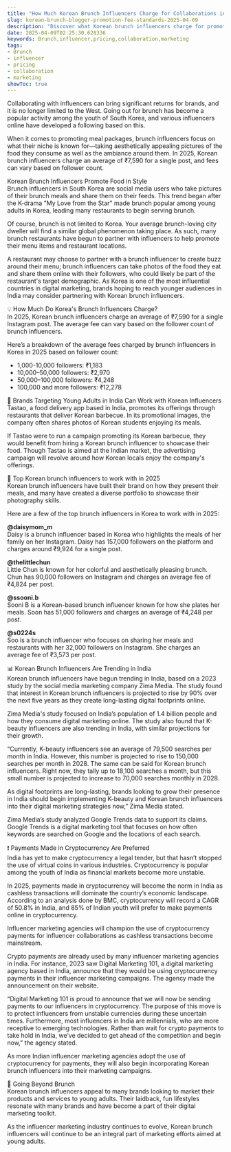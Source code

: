 ```yaml
---
title: "How Much Korean Brunch Influencers Charge for Collaborations in 2025?"
slug: korean-brunch-blogger-promotion-fee-standards-2025-04-09
description: "Discover what Korean brunch influencers charge for promotional content as influencer marketing becomes more popular in India."
date: 2025-04-09T02:25:30.628336
keywords: Brunch,influencer,pricing,collaboration,marketing
tags:
- Brunch
- influencer
- pricing
- collaboration
- marketing
showToc: true
---
```


Collaborating with influencers can bring significant returns for brands, and it is no longer limited to the West. Going out for brunch has become a popular activity among the youth of South Korea, and various influencers online have developed a following based on this. 

When it comes to promoting meal packages, brunch influencers focus on what their niche is known for—taking aesthetically appealing pictures of the food they consume as well as the ambiance around them. In 2025, Korean brunch influencers charge an average of ₹7,590 for a single post, and fees can vary based on follower count. 

Korean Brunch Influencers Promote Food in Style  
Brunch influencers in South Korea are social media users who take pictures of their brunch meals and share them on their feeds. This trend began after the K-drama "My Love from the Star" made brunch popular among young adults in Korea, leading many restaurants to begin serving brunch. 

Of course, brunch is not limited to Korea. Your average brunch-loving city dweller will find a similar global phenomenon taking place. As such, many brunch restaurants have begun to partner with influencers to help promote their menu items and restaurant locations. 

A restaurant may choose to partner with a brunch influencer to create buzz around their menu; brunch influencers can take photos of the food they eat and share them online with their followers, who could likely be part of the restaurant's target demographic. As Korea is one of the most influential countries in digital marketing, brands hoping to reach younger audiences in India may consider partnering with Korean brunch influencers. 


💡  How Much Do Korea's Brunch Influencers Charge?  
In 2025, Korean brunch influencers charge an average of ₹7,590 for a single Instagram post. The average fee can vary based on the follower count of brunch influencers. 

Here’s a breakdown of the average fees charged by brunch influencers in Korea in 2025 based on follower count: 

* 1,000-10,000 followers: ₹1,183
* 10,000–50,000 followers: ₹2,970
* 50,000–100,000 followers: ₹4,248
* 100,000 and more followers: ₹12,278


🎯  Brands Targeting Young Adults in India Can Work with Korean Influencers 
Tastao, a food delivery app based in India, promotes its offerings through restaurants that deliver Korean barbecue. In its promotional images, the company often shares photos of Korean students enjoying its meals. 

If Tastao were to run a campaign promoting its Korean barbecue, they would benefit from hiring a Korean brunch influencer to showcase their food. Though Tastao is aimed at the Indian market, the advertising campaign will revolve around how Korean locals enjoy the company's offerings. 


📢  Top Korean brunch influencers to work with in 2025  
Korean brunch influencers have built their brand on how they present their meals, and many have created a diverse portfolio to showcase their photography skills.

Here are a few of the top brunch influencers in Korea to work with in 2025: 

**@daisymom_m**   
Daisy is a brunch influencer based in Korea who highlights the meals of her family on her Instagram. Daisy has 157,000 followers on the platform and charges around ₹9,924 for a single post. 

**@thelittlechun**  
Little Chun is known for her colorful and aesthetically pleasing brunch. Chun has 90,000 followers on Instagram and charges an average fee of ₹4,824 per post. 

**@ssooni.b**  
Sooni B is a Korean-based brunch influencer known for how she plates her meals. Soon has 51,000 followers and charges an average of ₹4,248 per post. 

 **@s0224s**  
Soo is a brunch influencer who focuses on sharing her meals and restaurants with her 32,000 followers on Instagram. She charges an average fee of ₹3,573 per post. 


📊  Korean Brunch Influencers Are Trending in India  
Korean brunch influencers have begun trending in India, based on a 2023 study by the social media marketing company Zima Media. The study found that interest in Korean brunch influencers is projected to rise by 90% over the next five years as they create long-lasting digital footprints online. 

Zima Media's study focused on India’s population of 1.4 billion people and how they consume digital marketing online. The study also found that K-beauty influencers are also trending in India, with similar projections for their growth. 

“Currently, K-beauty influencers see an average of 79,500 searches per month in India. However, this number is projected to rise to 150,000 searches per month in 2028. The same can be said for Korean brunch influencers. Right now, they tally up to 18,100 searches a month, but this small number is projected to increase to 70,000 searches monthly in 2028. 

As digital footprints are long-lasting, brands looking to grow their presence in India should begin implementing K-beauty and Korean brunch influencers into their digital marketing strategies now,” Zima Media stated. 

Zima Media’s study analyzed Google Trends data to support its claims. Google Trends is a digital marketing tool that focuses on how often keywords are searched on Google and the locations of each search. 


❗ Payments Made in Cryptocurrency Are Preferred  
India has yet to make cryptocurrency a legal tender, but that hasn’t stopped the use of virtual coins in various industries. Cryptocurrency is popular among the youth of India as financial markets become more unstable. 

In 2025, payments made in cryptocurrency will become the norm in India as cashless transactions will dominate the country’s economic landscape. According to an analysis done by BMC, cryptocurrency will record a CAGR of 50.8% in India, and 85% of Indian youth will prefer to make payments online in cryptocurrency. 

Influencer marketing agencies will champion the use of cryptocurrency payments for influencer collaborations as cashless transactions become mainstream. 

Crypto payments are already used by many influencer marketing agencies in India. For instance, 2023 saw Digital Marketing 101, a digital marketing agency based in India, announce that they would be using cryptocurrency payments in their influencer marketing campaigns. The agency made the announcement on their website. 

“Digital Marketing 101 is proud to announce that we will now be sending payments to our influencers in cryptocurrency. The purpose of this move is to protect influencers from unstable currencies during these uncertain times. Furthermore, most influencers in India are millennials, who are more receptive to emerging technologies. Rather than wait for crypto payments to take hold in India, we’ve decided to get ahead of the competition and begin now,” the agency stated. 

As more Indian influencer marketing agencies adopt the use of cryptocurrency for payments, they will also begin incorporating Korean brunch influencers into their marketing campaigns. 


🛑 Going Beyond Brunch  
Korean brunch influencers appeal to many brands looking to market their products and services to young adults. Their laidback, fun lifestyles resonate with many brands and have become a part of their digital marketing toolkit. 

As the influencer marketing industry continues to evolve, Korean brunch influencers will continue to be an integral part of marketing efforts aimed at young adults.